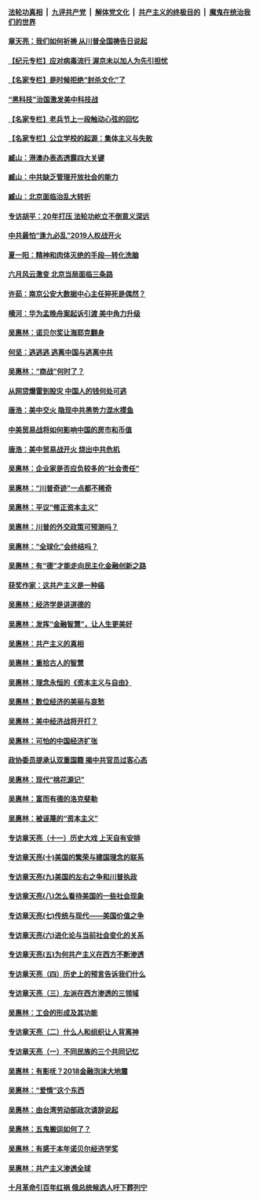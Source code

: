 

####  [法轮功真相](../../../../basic/blob/master/README.md?t=05310631) &nbsp;|&nbsp; [九评共产党](../../../../9ping.md/blob/master/README.md?t=05310631) &nbsp;|&nbsp; [解体党文化](../../../../jtdwh.md/blob/master/README.md?t=05310631)  &nbsp;|&nbsp; [共产主义的终极目的](../../../../gczydzjmd.md/blob/master/README.md?t=05310631) &nbsp;|&nbsp; [魔鬼在统治我们的世界](../../../../mgztzwmdsj.md/blob/master/README.md?t=05310631) 

#### [章天亮：我们如何祈祷 从川普全国祷告日说起](../pages/nsc423/n11944627.md?t=05310631) 

#### [【纪元专栏】应对病毒流行 渥京未以加人为先引担忧](../pages/nsc423/n11875714.md?t=05310631) 

#### [【名家专栏】是时候拒绝“封杀文化”了](../pages/nsc423/n11814093.md?t=05310631) 

#### [“黑科技”治国激发美中科技战](../pages/nsc423/n11638056.md?t=05310631) 

#### [【名家专栏】老兵节上一段触动心弦的回忆](../pages/nsc423/n11646016.md?t=05310631) 

#### [【名家专栏】公立学校的起源：集体主义与失败](../pages/nsc423/n11601833.md?t=05310631) 

#### [臧山：港澳办表态透露四大关键](../pages/nsc423/n11421628.md?t=05310631) 

#### [臧山：中共缺乏管理开放社会的能力](../pages/nsc423/n11407457.md?t=05310631) 

#### [臧山：北京面临治乱大转折](../pages/nsc423/n11406895.md?t=05310631) 

#### [专访胡平：20年打压 法轮功屹立不倒意义深远](../pages/nsc423/n11398800.md?t=05310631) 

#### [中共最怕“逢九必乱”2019人权战开火](../pages/nsc423/n11385248.md?t=05310631) 

#### [夏一阳：精神和肉体灭绝的手段—转化洗脑](../pages/nsc423/n11368250.md?t=05310631) 

#### [六月风云激变 北京当局面临三条路](../pages/nsc423/n11313668.md?t=05310631) 

#### [许茹：南京公安大数据中心主任猝死是偶然？](../pages/nsc423/n11064744.md?t=05310631) 

#### [横河：华为孟晚舟案起诉引渡 美中角力升级](../pages/nsc423/n11027230.md?t=05310631) 

#### [吴惠林：诺贝尔奖让海耶克翻身](../pages/nsc423/n10890049.md?t=05310631) 

#### [何坚：逃逃逃 逃离中国与逃离中共](../pages/nsc423/n10592891.md?t=05310631) 

#### [吴惠林：“商战”何时了？](../pages/nsc423/n10573558.md?t=05310631) 

#### [从网贷爆雷到股灾 中国人的钱何处可逃](../pages/nsc423/n10572800.md?t=05310631) 

#### [唐浩：美中交火 隐现中共黑势力混水摸鱼](../pages/nsc423/n10544040.md?t=05310631) 

#### [中美贸易战将如何影响中国的房市和币值](../pages/nsc423/n10543697.md?t=05310631) 

#### [唐浩：美中贸易战开火 烧出中共危机](../pages/nsc423/n10540126.md?t=05310631) 

#### [吴惠林：企业家是否应负较多的“社会责任”](../pages/nsc423/n10535022.md?t=05310631) 

#### [吴惠林：“川普奇迹”一点都不稀奇](../pages/nsc423/n10512808.md?t=05310631) 

#### [吴惠林：平议“修正资本主义”](../pages/nsc423/n10495724.md?t=05310631) 

#### [吴惠林：川普的外交政策可预测吗？](../pages/nsc423/n10462387.md?t=05310631) 

#### [吴惠林：“全球化”会终结吗？](../pages/nsc423/n10452838.md?t=05310631) 

#### [吴惠林：有“德”才能走向民主化金融创新之路](../pages/nsc423/n10432292.md?t=05310631) 

#### [获奖作家：这共产主义是一种癌](../pages/nsc423/n10431541.md?t=05310631) 

#### [吴惠林：经济学是讲道德的](../pages/nsc423/n10398014.md?t=05310631) 

#### [吴惠林：发挥“金融智慧”，让人生更美好](../pages/nsc423/n10375019.md?t=05310631) 

#### [吴惠林：共产主义的真相](../pages/nsc423/n10351394.md?t=05310631) 

#### [吴惠林：重拾古人的智慧](../pages/nsc423/n10337691.md?t=05310631) 

#### [吴惠林：理念永恒的《资本主义与自由》](../pages/nsc423/n10316274.md?t=05310631) 

#### [吴惠林：数位经济的美丽与哀愁](../pages/nsc423/n10292946.md?t=05310631) 

#### [吴惠林：美中经济战将开打？](../pages/nsc423/n10258825.md?t=05310631) 

#### [吴惠林：可怕的中国经济扩张](../pages/nsc423/n10219147.md?t=05310631) 

#### [政协委员提承认双重国籍 揭中共官员过客心态](../pages/nsc423/n10208809.md?t=05310631) 

#### [吴惠林：现代“桃花源记”](../pages/nsc423/n10185234.md?t=05310631) 

#### [吴惠林：富而有德的洛克斐勒](../pages/nsc423/n10142264.md?t=05310631) 

#### [吴惠林：被诬蔑的“资本主义”](../pages/nsc423/n10124816.md?t=05310631) 

#### [专访章天亮（十一）历史大戏 上天自有安排](../pages/nsc423/n10094905.md?t=05310631) 

#### [专访章天亮(十)美国的繁荣与建国理念的联系](../pages/nsc423/n10094899.md?t=05310631) 

#### [专访章天亮(九)美国的左右之争和川普执政](../pages/nsc423/n10094889.md?t=05310631) 

#### [专访章天亮(八)怎么看待美国的一些社会现象](../pages/nsc423/n10094857.md?t=05310631) 

#### [专访章天亮(七)传统与现代——美国价值之争](../pages/nsc423/n10093140.md?t=05310631) 

#### [专访章天亮(六)进化论与当前社会变化的关系](../pages/nsc423/n10092036.md?t=05310631) 

#### [专访章天亮(五)为何共产主义在西方不断渗透](../pages/nsc423/n10083620.md?t=05310631) 

#### [专访章天亮（四）历史上的预言告诉我们什么](../pages/nsc423/n10083606.md?t=05310631) 

#### [专访章天亮（三）左派在西方渗透的三领域](../pages/nsc423/n10081115.md?t=05310631) 

#### [吴惠林：工会的形成及其功能](../pages/nsc423/n10080633.md?t=05310631) 

#### [专访章天亮（二）什么人和组织让人背离神](../pages/nsc423/n10076637.md?t=05310631) 

#### [专访章天亮（一）不同民族的三个共同记忆](../pages/nsc423/n10074188.md?t=05310631) 

#### [吴惠林：有影呒？2018金融泡沫大地震](../pages/nsc423/n10040534.md?t=05310631) 

#### [吴惠林：“爱情”这个东西](../pages/nsc423/n10019423.md?t=05310631) 

#### [吴惠林：由台湾劳动部政次请辞说起](../pages/nsc423/n9979679.md?t=05310631) 

#### [吴惠林：五鬼搬运如何了？](../pages/nsc423/n9925338.md?t=05310631) 

#### [吴惠林：有感于本年诺贝尔经济学奖](../pages/nsc423/n9871883.md?t=05310631) 

#### [吴惠林：共产主义渗透全球](../pages/nsc423/n9812748.md?t=05310631) 

#### [十月革命引百年红祸 俄总统候选人吁下葬列宁](../pages/nsc423/n9810182.md?t=05310631) 

